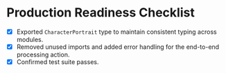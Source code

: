 # Production Readiness Checklist

- [x] Exported `CharacterPortrait` type to maintain consistent typing across modules.
- [x] Removed unused imports and added error handling for the end-to-end processing action.
- [x] Confirmed test suite passes.
